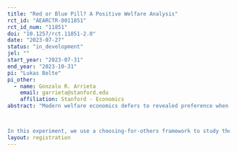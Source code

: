 ```yaml
---
title: "Red or Blue Pill? A Positive Welfare Analysis"
rct_id: "AEARCTR-0011851"
rct_id_num: "11851"
doi: "10.1257/rct.11851-2.0"
date: "2023-07-27"
status: "in_development"
jel: ""
start_year: "2023-07-31"
end_year: "2023-10-31"
pi: "Lukas Bolte"
pi_other:
  - name: Gonzalo R. Arrieta
    email: garrieta@stanford.edu
    affiliation: Stanford - Economics
abstract: "Modern welfare economics defers to revealed preference when assessing an individual's welfare, i.e., option A is deemed better than option B if, given the choice, the individual would choose A over B. However, in some cases, such choice data is difficult or even impossible to obtain. Consider, for example, the welfare of a taxpayer whose tax dollars may either go to what he considers a good or bad cause. Supposing there is no way for the taxpayer to learn where the tax dollars went, does the way the government spends them matter for the individual's welfare? Note that we cannot ask the taxpayer in an incentive-compatible way which cause he prefers while keeping him ignorant of which cause is ultimately chosen. 

In this experiment, we use a choosing-for-others framework to study the welfare consequences of satisfying someone's (call him Alex) preferences in a similar paradigm as in the example above. We study whether participants decrease Alex's surprise bonus for his preference to be satisfied (i.e., a willingness-to-pay measure using Alex's bonus). We do so for two cases: when Alex will learn whether his preference is satisfied and when Alex will not learn whether his preference is satisfied. We also vary Alex's expectation, whether he believes it is likely (or not) his preference is satisfied, and we tell the participants about this expectation. Assuming that participants choose for others as they would choose for themselves, this allows us to shed light on the welfare consequences of choice problems where preference satisfaction and beliefs do not move in tandem (i.e., where preferences can be satisfied while beliefs remain fixed)."
layout: registration
---
```


